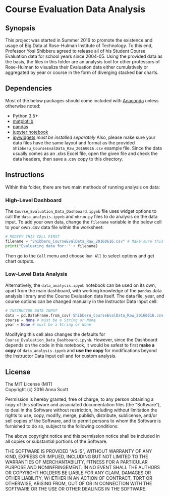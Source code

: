 # Course Evaluation Data Analysis
## Synopsis
This project was started in Summer 2016 to promote the existence and usage of Big Data at Rose-Hulman Institute of Technology. To this end, Professor Yosi Shibberu agreed to release all of his Student Course Evaluation data for school years since 2004-05. Using the provided data as the basis, the files in this folder are an analysis tool for other professors of Rose-Hulman to visualize their Evaluation data either cumulatively or aggregated by year or course in the form of diverging stacked bar charts.

## Dependencies
Most of the below packages should come included with [Anaconda](https://www.continuum.io/downloads) unless otherwise noted:
- Python 3.5+
- [matplotlib](http://matplotlib.sourceforge.net)
- [pandas](http://pandas.pydata.org/)
- [jupyter notebook](http://jupyter.org/)
- [ipywidgets](https://ipywidgets.readthedocs.io/en/latest/user_install.html) *must be installed separately*
Also, please make sure your data files have the same layout and format as the provided `Shibberu_CourseEvalData_Raw_20160616.csv` example file. Since the data usually comes as an .xlxs Excel file, open the given file and check the data headers, then save a .csv copy to this directory.

## Instructions
Within this folder, there are two main methods of running analysis on data:
### High-Level Dashboard
The `Course_Evaluation_Data_Dashboard.ipynb` file uses widget options to call the `data_analysis.ipynb` and `nbrun.py` files to do analysis on the data input. To add your own data, change the `filename` variable in the below cell to your own .csv data file within the worksheet:
```python
# MODIFY THIS CELL FIRST
filename = "Shibberu_CourseEvalData_Raw_20160616.csv" # Make sure this is a String
print("Evaluating data for: " + filename)
```
Then go to the `Cell` menu and choose `Run All` to select options and get chart outputs.
### Low-Level Data Analysis
Alternatively, the `data_analysis.ipynb` notebook can be used on its own, apart from the main dashboard, with working knowledge of the `pandas` data analysis library and the Course Evaluation data itself.  The data file, year, and course options can be changed manually in the Instructor Data Input cell:
```python
# INSTRUCTOR DATA INPUT
data = pd.DataFrame.from_csv('Shibberu_CourseEvalData_Raw_20160616.csv',index_col=None)
course = None # must be a String or None
year = None # must be a String or None
```
Modifying this cell also changes the defaults for `Course_Evaluation_Data_Dashboard.ipynb`. However, since the Dashboard depends on the code in this notebook, it would be safest to first **make a copy** of `data_analysis.ipynb` and **use the copy** for modifications beyond the Instructor Data Input cell and for custom analysis.

## License
The MIT License (MIT)  
Copyright (c) 2016 Anna Scott

Permission is hereby granted, free of charge, to any person obtaining a copy
of this software and associated documentation files (the "Software"), to deal
in the Software without restriction, including without limitation the rights
to use, copy, modify, merge, publish, distribute, sublicense, and/or sell
copies of the Software, and to permit persons to whom the Software is
furnished to do so, subject to the following conditions:

The above copyright notice and this permission notice shall be included in all
copies or substantial portions of the Software.

THE SOFTWARE IS PROVIDED "AS IS", WITHOUT WARRANTY OF ANY KIND, EXPRESS OR
IMPLIED, INCLUDING BUT NOT LIMITED TO THE WARRANTIES OF MERCHANTABILITY,
FITNESS FOR A PARTICULAR PURPOSE AND NONINFRINGEMENT. IN NO EVENT SHALL THE
AUTHORS OR COPYRIGHT HOLDERS BE LIABLE FOR ANY CLAIM, DAMAGES OR OTHER
LIABILITY, WHETHER IN AN ACTION OF CONTRACT, TORT OR OTHERWISE, ARISING FROM,
OUT OF OR IN CONNECTION WITH THE SOFTWARE OR THE USE OR OTHER DEALINGS IN THE
SOFTWARE.
